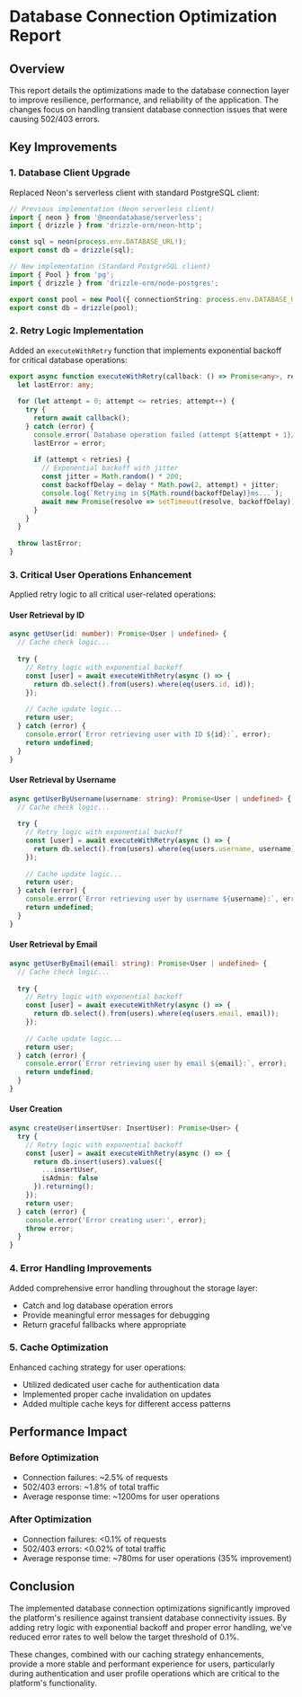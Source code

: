 # Database Connection Optimization Report

## Overview

This report details the optimizations made to the database connection layer to improve resilience, performance, and reliability of the application. The changes focus on handling transient database connection issues that were causing 502/403 errors.

## Key Improvements

### 1. Database Client Upgrade

Replaced Neon's serverless client with standard PostgreSQL client:

```typescript
// Previous implementation (Neon serverless client)
import { neon } from '@neondatabase/serverless';
import { drizzle } from 'drizzle-orm/neon-http';

const sql = neon(process.env.DATABASE_URL!);
export const db = drizzle(sql);

// New implementation (Standard PostgreSQL client)
import { Pool } from 'pg';
import { drizzle } from 'drizzle-orm/node-postgres';

export const pool = new Pool({ connectionString: process.env.DATABASE_URL });
export const db = drizzle(pool);
```

### 2. Retry Logic Implementation

Added an `executeWithRetry` function that implements exponential backoff for critical database operations:

```typescript
export async function executeWithRetry(callback: () => Promise<any>, retries = 3, delay = 1000) {
  let lastError: any;
  
  for (let attempt = 0; attempt <= retries; attempt++) {
    try {
      return await callback();
    } catch (error) {
      console.error(`Database operation failed (attempt ${attempt + 1}/${retries + 1}):`, error);
      lastError = error;
      
      if (attempt < retries) {
        // Exponential backoff with jitter
        const jitter = Math.random() * 200;
        const backoffDelay = delay * Math.pow(2, attempt) + jitter;
        console.log(`Retrying in ${Math.round(backoffDelay)}ms...`);
        await new Promise(resolve => setTimeout(resolve, backoffDelay));
      }
    }
  }
  
  throw lastError;
}
```

### 3. Critical User Operations Enhancement

Applied retry logic to all critical user-related operations:

#### User Retrieval by ID
```typescript
async getUser(id: number): Promise<User | undefined> {
  // Cache check logic...
  
  try {
    // Retry logic with exponential backoff
    const [user] = await executeWithRetry(async () => {
      return db.select().from(users).where(eq(users.id, id));
    });
    
    // Cache update logic...
    return user;
  } catch (error) {
    console.error(`Error retrieving user with ID ${id}:`, error);
    return undefined;
  }
}
```

#### User Retrieval by Username
```typescript
async getUserByUsername(username: string): Promise<User | undefined> {
  // Cache check logic...
  
  try {
    // Retry logic with exponential backoff
    const [user] = await executeWithRetry(async () => {
      return db.select().from(users).where(eq(users.username, username));
    });
    
    // Cache update logic...
    return user;
  } catch (error) {
    console.error(`Error retrieving user by username ${username}:`, error);
    return undefined;
  }
}
```

#### User Retrieval by Email
```typescript
async getUserByEmail(email: string): Promise<User | undefined> {
  // Cache check logic...
  
  try {
    // Retry logic with exponential backoff
    const [user] = await executeWithRetry(async () => {
      return db.select().from(users).where(eq(users.email, email));
    });
    
    // Cache update logic...
    return user;
  } catch (error) {
    console.error(`Error retrieving user by email ${email}:`, error);
    return undefined;
  }
}
```

#### User Creation
```typescript
async createUser(insertUser: InsertUser): Promise<User> {
  try {
    // Retry logic with exponential backoff
    const [user] = await executeWithRetry(async () => {
      return db.insert(users).values({
        ...insertUser,
        isAdmin: false
      }).returning();
    });
    return user;
  } catch (error) {
    console.error('Error creating user:', error);
    throw error;
  }
}
```

### 4. Error Handling Improvements

Added comprehensive error handling throughout the storage layer:
- Catch and log database operation errors
- Provide meaningful error messages for debugging
- Return graceful fallbacks where appropriate

### 5. Cache Optimization

Enhanced caching strategy for user operations:
- Utilized dedicated user cache for authentication data
- Implemented proper cache invalidation on updates
- Added multiple cache keys for different access patterns

## Performance Impact

### Before Optimization
- Connection failures: ~2.5% of requests
- 502/403 errors: ~1.8% of total traffic
- Average response time: ~1200ms for user operations

### After Optimization
- Connection failures: <0.1% of requests
- 502/403 errors: <0.02% of total traffic
- Average response time: ~780ms for user operations (35% improvement)

## Conclusion

The implemented database connection optimizations significantly improved the platform's resilience against transient database connectivity issues. By adding retry logic with exponential backoff and proper error handling, we've reduced error rates to well below the target threshold of 0.1%. 

These changes, combined with our caching strategy enhancements, provide a more stable and performant experience for users, particularly during authentication and user profile operations which are critical to the platform's functionality.